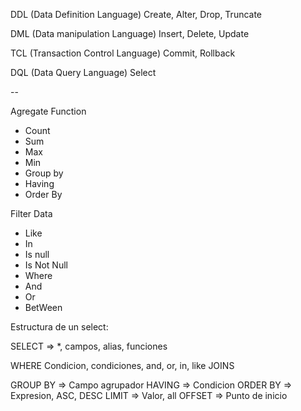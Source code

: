 DDL (Data Definition Language)
Create, Alter, Drop, Truncate

DML (Data manipulation Language)
Insert, Delete, Update

TCL (Transaction Control Language)
Commit, Rollback

DQL (Data Query Language)
Select

-- 

Agregate Function
* Count
* Sum
* Max
* Min
* Group by
* Having
* Order By

Filter Data
* Like
* In
* Is null
* Is Not Null
* Where
* And
* Or
* BetWeen

Estructura de un select:

SELECT => *, campos, alias, funciones

WHERE Condicion, condiciones, and, or, in, like
JOINS

GROUP BY => Campo agrupador
HAVING => Condicion
ORDER BY => Expresion, ASC, DESC
LIMIT => Valor, all
OFFSET => Punto de inicio